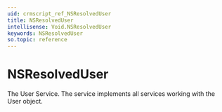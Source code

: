 ```yaml
---
uid: crmscript_ref_NSResolvedUser
title: NSResolvedUser
intellisense: Void.NSResolvedUser
keywords: NSResolvedUser
so.topic: reference
---
```


# NSResolvedUser

The User Service. The service implements all services working with the User object.
